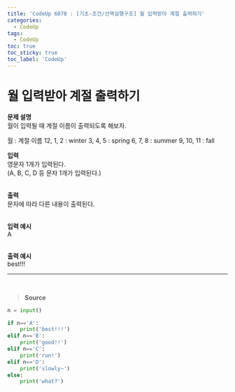 ```yaml
---
title: 'CodeUp 6070 : [기초-조건/선택실행구조] 월 입력받아 계절 출력하기'
categories:
  - CodeUp
tags:
  - CodeUp
toc: true
toc_sticky: true
toc_label: 'CodeUp'
---
```


# 월 입력받아 계절 출력하기

**문제 설명**  
월이 입력될 때 계절 이름이 출력되도록 해보자.

월 : 계절 이름
12, 1, 2 : winter
3, 4, 5 : spring
6, 7, 8 : summer
9, 10, 11 : fall
<br>

**입력**  
영문자 1개가 입력된다.  
(A, B, C, D 등 문자 1개가 입력된다.)  
<br>

**출력**  
문자에 따라 다른 내용이 출력된다.  
<br>

**입력 예시**  
A  
<br>

**출력 예시**  
best!!!

---

<br>

> **Source**

```python
n = input()

if n=='A':
    print('best!!!')
elif n=='B':
    print('good!!')
elif n=='C':
    print('run!')
elif n=='D':
    print('slowly~')
else:
    print('what?')
```

